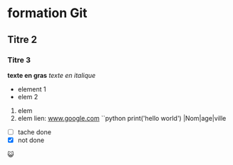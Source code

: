 # formation Git
## Titre 2
### Titre 3
**texte en gras**
*texte en italique*
- element 1
- elem 2
1. elem
2. elem
  lien: www.google.com
``python
print('hello world')
|Nom|age|ville

- [ ] tache done
- [x] not done

😺



